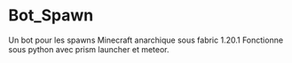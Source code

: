 # Bot_Spawn
Un bot pour les spawns Minecraft anarchique sous fabric 1.20.1
Fonctionne sous python avec prism launcher et meteor.
